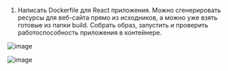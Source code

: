 1. Написать Dockerfile для React приложения. Можно сгенерировать ресурсы для веб-сайта прямо из исходников, а можно уже взять готовые из папки build. Собрать образ, запустить и проверить работоспособность приложения в контейнере.

![image](https://github.com/tms-dos17-onl/Alex-Krylov/assets/139115675/a68e3f8e-43ff-434a-b075-fb95e54d7ec0)

![image](https://github.com/tms-dos17-onl/Alex-Krylov/assets/139115675/a0aafb8d-5d34-4076-9016-0c5c46363a8e)
